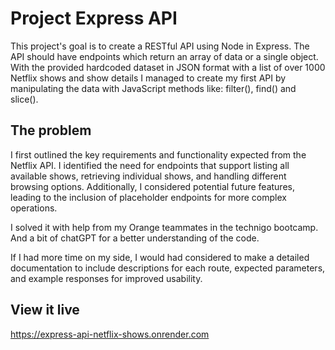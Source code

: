 # Project Express API

This project's goal is to create a RESTful API using Node in Express. The API should have endpoints which return an array of data or a single object. With the provided hardcoded dataset in JSON format with a list of over 1000 Netflix shows and show details I managed to create my first API by manipulating the data with JavaScript methods like: filter(), find() and slice().

## The problem

I first outlined the key requirements and functionality expected from the Netflix API. I identified the need for endpoints that support listing all available shows, retrieving individual shows, and handling different browsing options. Additionally, I considered potential future features, leading to the inclusion of placeholder endpoints for more complex operations.

I solved it with help from my Orange teammates in the technigo bootcamp. And a bit of chatGPT for a better understanding of the code.

If I had more time on my side, I would had considered to make a detailed documentation to include descriptions for each route, expected parameters, and example responses for improved usability.

## View it live

https://express-api-netflix-shows.onrender.com
